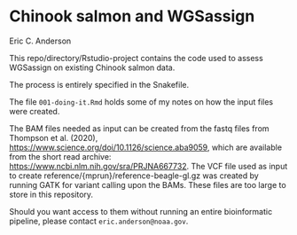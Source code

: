 Chinook salmon and WGSassign
================
Eric C. Anderson

This repo/directory/Rstudio-project contains the code used to assess
WGSassign on existing Chinook salmon data.

The process is entirely specified in the Snakefile.

The file `001-doing-it.Rmd` holds some of my notes on how the input
files were created.

The BAM files needed as input can be created from the fastq files from
Thompson et al. (2020),
<https://www.science.org/doi/10.1126/science.aba9059>, which are
available from the short read archive:
<https://www.ncbi.nlm.nih.gov/sra/PRJNA667732>. The VCF file used as
input to create reference/{mprun}/reference-beagle-gl.gz was created by
running GATK for variant calling upon the BAMs. These files are too
large to store in this repository.

Should you want access to them without running an entire bioinformatic
pipeline, please contact `eric.anderson@noaa.gov`.
